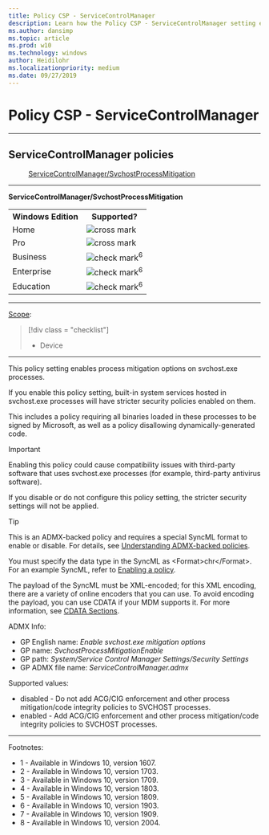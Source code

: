 ```yaml
---
title: Policy CSP - ServiceControlManager
description: Learn how the Policy CSP - ServiceControlManager setting enables process mitigation options on svchost.exe processes.
ms.author: dansimp
ms.topic: article
ms.prod: w10
ms.technology: windows
author: Heidilohr
ms.localizationpriority: medium
ms.date: 09/27/2019
---
```


# Policy CSP - ServiceControlManager



<hr/>

<!--Policies-->
## ServiceControlManager policies  

<dl>
  <dd>
    <a href="#servicecontrolmanager-svchostprocessmitigation">ServiceControlManager/SvchostProcessMitigation</a>
  </dd>
</dl>


<hr/>

<!--Policy-->
<a href="" id="servicecontrolmanager-svchostprocessmitigation"></a>**ServiceControlManager/SvchostProcessMitigation**  

<!--SupportedSKUs-->
<table>
<tr>
    <th>Windows Edition</th>
    <th>Supported?</th>
</tr>
<tr>
    <td>Home</td>
    <td><img src="images/crossmark.png" alt="cross mark" /></td>
</tr>
<tr>
    <td>Pro</td>
    <td><img src="images/crossmark.png" alt="cross mark" /></td>
</tr>
<tr>
    <td>Business</td>
    <td><img src="images/checkmark.png" alt="check mark" /><sup>6</sup></td>
</tr>
<tr>
    <td>Enterprise</td>
    <td><img src="images/checkmark.png" alt="check mark" /><sup>6</sup></td>
</tr>
<tr>
    <td>Education</td>
    <td><img src="images/checkmark.png" alt="check mark" /><sup>6</sup></td>
</tr>
</table>

<!--/SupportedSKUs-->
<hr/>

<!--Scope-->
[Scope](./policy-configuration-service-provider.md#policy-scope):

> [!div class = "checklist"]
> * Device

<hr/>

<!--/Scope-->
<!--Description-->
This policy setting enables process mitigation options on svchost.exe processes.

If you enable this policy setting, built-in system services hosted in svchost.exe processes will have stricter security policies enabled on them.

This includes a policy requiring all binaries loaded in these processes to be signed by Microsoft, as well as a policy disallowing dynamically-generated code.  

> [!IMPORTANT]
> Enabling this policy could cause compatibility issues with third-party software that uses svchost.exe processes (for example, third-party antivirus software).

If you disable or do not configure this policy setting, the stricter security settings will not be applied.

<!--/Description-->
> [!TIP]
> This is an ADMX-backed policy and requires a special SyncML format to enable or disable.  For details, see [Understanding ADMX-backed policies](./understanding-admx-backed-policies.md).
> 
> You must specify the data type in the SyncML as &lt;Format&gt;chr&lt;/Format&gt;. For an example SyncML, refer to [Enabling a policy](./understanding-admx-backed-policies.md#enabling-a-policy).
> 
> The payload of the SyncML must be XML-encoded; for this XML encoding, there are a variety of online encoders that you can use. To avoid encoding the payload, you can use CDATA if your MDM supports it.  For more information, see [CDATA Sections](http://www.w3.org/TR/REC-xml/#sec-cdata-sect).

<!--ADMXBacked-->
ADMX Info:  
-   GP English name: *Enable svchost.exe mitigation options*
-   GP name: *SvchostProcessMitigationEnable*
-   GP path: *System/Service Control Manager Settings/Security Settings*
-   GP ADMX file name: *ServiceControlManager.admx*

<!--/ADMXBacked-->
<!--SupportedValues-->
Supported values:  
- disabled - Do not add ACG/CIG enforcement and other process mitigation/code integrity policies to SVCHOST processes.
- enabled - Add ACG/CIG enforcement and other process mitigation/code integrity policies to SVCHOST processes.
<!--/SupportedValues-->
<!--Example-->

<!--/Example-->
<!--Validation-->

<!--/Validation-->
<!--/Policy-->
<hr/>

Footnotes:

- 1 - Available in Windows 10, version 1607.
- 2 - Available in Windows 10, version 1703.
- 3 - Available in Windows 10, version 1709.
- 4 - Available in Windows 10, version 1803.
- 5 - Available in Windows 10, version 1809.
- 6 - Available in Windows 10, version 1903.
- 7 - Available in Windows 10, version 1909.
- 8 - Available in Windows 10, version 2004.

<!--/Policies-->
